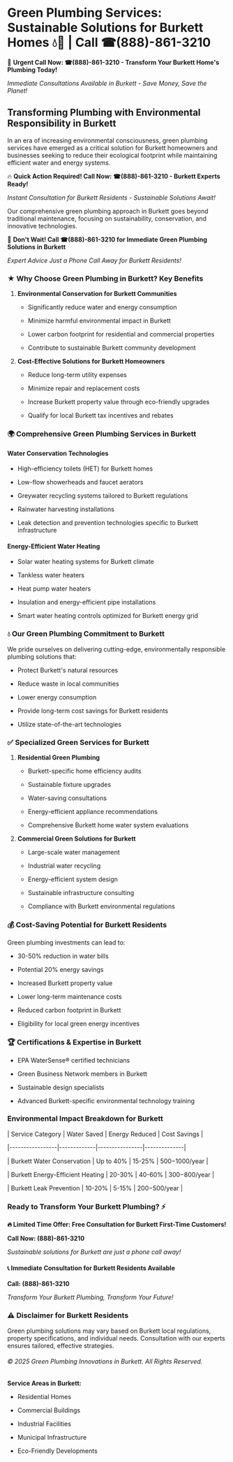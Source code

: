 # Green Plumbing Services: Sustainable Solutions for Burkett Homes 💧🌿 | Call ☎(888)-861-3210

🚨 **Urgent Call Now: ☎(888)-861-3210 - Transform Your Burkett Home's Plumbing Today!**
*Immediate Consultations Available in Burkett - Save Money, Save the Planet!*

## Transforming Plumbing with Environmental Responsibility in Burkett

In an era of increasing environmental consciousness, green plumbing services have emerged as a critical solution for Burkett homeowners and businesses seeking to reduce their ecological footprint while maintaining efficient water and energy systems. 

🔥 **Quick Action Required! Call Now: ☎(888)-861-3210 - Burkett Experts Ready!**
*Instant Consultation for Burkett Residents - Sustainable Solutions Await!*

Our comprehensive green plumbing approach in Burkett goes beyond traditional maintenance, focusing on sustainability, conservation, and innovative technologies.

🚨 **Don't Wait! Call ☎(888)-861-3210 for Immediate Green Plumbing Solutions in Burkett**
*Expert Advice Just a Phone Call Away for Burkett Residents!*

### ★ Why Choose Green Plumbing in Burkett? Key Benefits

1. **Environmental Conservation for Burkett Communities** 
   - Significantly reduce water and energy consumption
   - Minimize harmful environmental impact in Burkett
   - Lower carbon footprint for residential and commercial properties
   - Contribute to sustainable Burkett community development

2. **Cost-Effective Solutions for Burkett Homeowners** 
   - Reduce long-term utility expenses
   - Minimize repair and replacement costs
   - Increase Burkett property value through eco-friendly upgrades
   - Qualify for local Burkett tax incentives and rebates

### 🌍 Comprehensive Green Plumbing Services in Burkett

#### Water Conservation Technologies
- High-efficiency toilets (HET) for Burkett homes
- Low-flow showerheads and faucet aerators
- Greywater recycling systems tailored to Burkett regulations
- Rainwater harvesting installations
- Leak detection and prevention technologies specific to Burkett infrastructure

#### Energy-Efficient Water Heating
- Solar water heating systems for Burkett climate
- Tankless water heaters
- Heat pump water heaters
- Insulation and energy-efficient pipe installations
- Smart water heating controls optimized for Burkett energy grid

### 💧 Our Green Plumbing Commitment to Burkett

We pride ourselves on delivering cutting-edge, environmentally responsible plumbing solutions that:
- Protect Burkett's natural resources
- Reduce waste in local communities
- Lower energy consumption
- Provide long-term cost savings for Burkett residents
- Utilize state-of-the-art technologies

### ✅ Specialized Green Services for Burkett

1. **Residential Green Plumbing**
   - Burkett-specific home efficiency audits
   - Sustainable fixture upgrades
   - Water-saving consultations
   - Energy-efficient appliance recommendations
   - Comprehensive Burkett home water system evaluations

2. **Commercial Green Solutions for Burkett**
   - Large-scale water management
   - Industrial water recycling
   - Energy-efficient system design
   - Sustainable infrastructure consulting
   - Compliance with Burkett environmental regulations

### 💰 Cost-Saving Potential for Burkett Residents

Green plumbing investments can lead to:
- 30-50% reduction in water bills
- Potential 20% energy savings
- Increased Burkett property value
- Lower long-term maintenance costs
- Reduced carbon footprint in Burkett
- Eligibility for local green energy incentives

### 🏆 Certifications & Expertise in Burkett

- EPA WaterSense® certified technicians
- Green Business Network members in Burkett
- Sustainable design specialists
- Advanced Burkett-specific environmental technology training

### Environmental Impact Breakdown for Burkett

| Service Category | Water Saved | Energy Reduced | Cost Savings |
|-----------------|-------------|----------------|--------------|
| Burkett Water Conservation | Up to 40% | 15-25% | $500-$1000/year |
| Burkett Energy-Efficient Heating | 20-30% | 40-60% | $300-$800/year |
| Burkett Leak Prevention | 10-20% | 5-15% | $200-$500/year |

### Ready to Transform Your Burkett Plumbing? ⚡

**🔥 Limited Time Offer: Free Consultation for Burkett First-Time Customers!**

**Call Now: (888)-861-3210**
*Sustainable solutions for Burkett are just a phone call away!*

#### 📞 Immediate Consultation for Burkett Residents Available

**Call: (888)-861-3210**
*Transform Your Burkett Plumbing, Transform Your Future!*

### ⚠️ Disclaimer for Burkett Residents

Green plumbing solutions may vary based on Burkett local regulations, property specifications, and individual needs. Consultation with our experts ensures tailored, effective strategies.

###### © 2025 Green Plumbing Innovations in Burkett. All Rights Reserved.

**Service Areas in Burkett:** 
- Residential Homes
- Commercial Buildings
- Industrial Facilities
- Municipal Infrastructure
- Eco-Friendly Developments